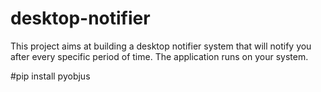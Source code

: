 # desktop-notifier
 This project aims at building a desktop notifier system that will notify you after every specific period of time. The application runs on your system.

#pip install pyobjus